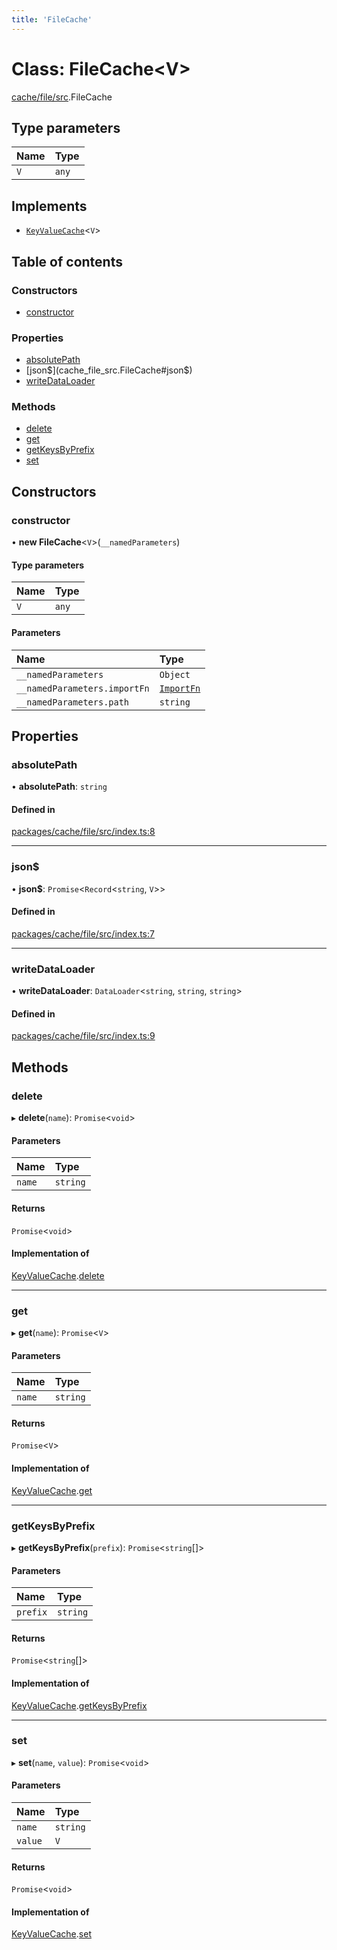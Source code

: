 ```yaml
---
title: 'FileCache'
---
```


# Class: FileCache<V\>

[cache/file/src](../modules/cache_file_src).FileCache

## Type parameters

| Name | Type |
| :------ | :------ |
| `V` | `any` |

## Implements

- [`KeyValueCache`](/docs/api/interfaces/types_src.KeyValueCache)<`V`\>

## Table of contents

### Constructors

- [constructor](cache_file_src.FileCache#constructor)

### Properties

- [absolutePath](cache_file_src.FileCache#absolutepath)
- [json$](cache_file_src.FileCache#json$)
- [writeDataLoader](cache_file_src.FileCache#writedataloader)

### Methods

- [delete](cache_file_src.FileCache#delete)
- [get](cache_file_src.FileCache#get)
- [getKeysByPrefix](cache_file_src.FileCache#getkeysbyprefix)
- [set](cache_file_src.FileCache#set)

## Constructors

### constructor

• **new FileCache**<`V`\>(`__namedParameters`)

#### Type parameters

| Name | Type |
| :------ | :------ |
| `V` | `any` |

#### Parameters

| Name | Type |
| :------ | :------ |
| `__namedParameters` | `Object` |
| `__namedParameters.importFn` | [`ImportFn`](../modules/types_src#importfn) |
| `__namedParameters.path` | `string` |

## Properties

### absolutePath

• **absolutePath**: `string`

#### Defined in

[packages/cache/file/src/index.ts:8](https://github.com/Urigo/graphql-mesh/blob/master/packages/cache/file/src/index.ts#L8)

___

### json$

• **json$**: `Promise`<`Record`<`string`, `V`\>\>

#### Defined in

[packages/cache/file/src/index.ts:7](https://github.com/Urigo/graphql-mesh/blob/master/packages/cache/file/src/index.ts#L7)

___

### writeDataLoader

• **writeDataLoader**: `DataLoader`<`string`, `string`, `string`\>

#### Defined in

[packages/cache/file/src/index.ts:9](https://github.com/Urigo/graphql-mesh/blob/master/packages/cache/file/src/index.ts#L9)

## Methods

### delete

▸ **delete**(`name`): `Promise`<`void`\>

#### Parameters

| Name | Type |
| :------ | :------ |
| `name` | `string` |

#### Returns

`Promise`<`void`\>

#### Implementation of

[KeyValueCache](/docs/api/interfaces/types_src.KeyValueCache).[delete](/docs/api/interfaces/types_src.KeyValueCache#delete)

___

### get

▸ **get**(`name`): `Promise`<`V`\>

#### Parameters

| Name | Type |
| :------ | :------ |
| `name` | `string` |

#### Returns

`Promise`<`V`\>

#### Implementation of

[KeyValueCache](/docs/api/interfaces/types_src.KeyValueCache).[get](/docs/api/interfaces/types_src.KeyValueCache#get)

___

### getKeysByPrefix

▸ **getKeysByPrefix**(`prefix`): `Promise`<`string`[]\>

#### Parameters

| Name | Type |
| :------ | :------ |
| `prefix` | `string` |

#### Returns

`Promise`<`string`[]\>

#### Implementation of

[KeyValueCache](/docs/api/interfaces/types_src.KeyValueCache).[getKeysByPrefix](/docs/api/interfaces/types_src.KeyValueCache#getkeysbyprefix)

___

### set

▸ **set**(`name`, `value`): `Promise`<`void`\>

#### Parameters

| Name | Type |
| :------ | :------ |
| `name` | `string` |
| `value` | `V` |

#### Returns

`Promise`<`void`\>

#### Implementation of

[KeyValueCache](/docs/api/interfaces/types_src.KeyValueCache).[set](/docs/api/interfaces/types_src.KeyValueCache#set)
